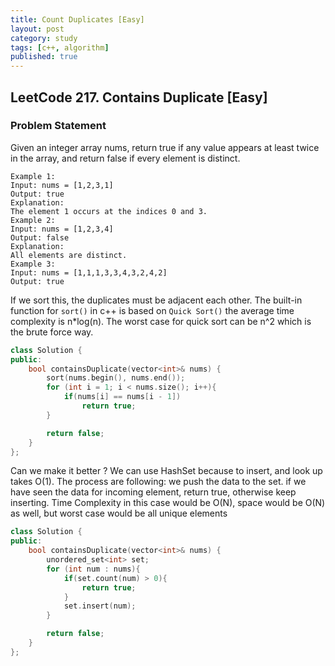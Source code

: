 ```yaml
---
title: Count Duplicates [Easy]
layout: post
category: study
tags: [c++, algorithm]
published: true
---
```


## LeetCode 217. Contains Duplicate [Easy]
### Problem Statement

Given an integer array nums, return true if any value appears at least twice in the array, and return false if every element is distinct.

```
Example 1:
Input: nums = [1,2,3,1]
Output: true
Explanation:
The element 1 occurs at the indices 0 and 3.
Example 2:
Input: nums = [1,2,3,4]
Output: false
Explanation:
All elements are distinct.
Example 3:
Input: nums = [1,1,1,3,3,4,3,2,4,2]
Output: true
```

If we sort this, the duplicates must be adjacent each other. The built-in function for `sort()` in c++ is based on `Quick Sort()` the average time complexity is n*log(n). The worst case for quick sort can be n^2 which is the brute force way.

```c++
class Solution {
public:
    bool containsDuplicate(vector<int>& nums) {
        sort(nums.begin(), nums.end());
        for (int i = 1; i < nums.size(); i++){
            if(nums[i] == nums[i - 1])
                return true;
        }

        return false;
    }
};
```

Can we make it better ? We can use HashSet because to insert, and look up takes O(1). The process are following: we push the data to the set. if we have seen the data for incoming element, return true, otherwise keep inserting. Time Complexity in this case would be O(N), space would be O(N) as well, but worst case would be all unique elements

```c++
class Solution {
public:
    bool containsDuplicate(vector<int>& nums) {
        unordered_set<int> set;
        for (int num : nums){
            if(set.count(num) > 0){
                return true;
            }
            set.insert(num);
        }

        return false;
    }
};
```

